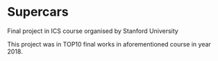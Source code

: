 # Supercars
Final project in ICS course organised by Stanford University

This project was in TOP10 final works in aforementioned course in year 2018.
